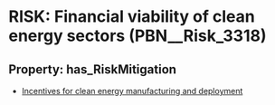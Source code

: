 # RISK: __Financial viability of clean energy sectors__ (PBN__Risk_3318)

## Property: has_RiskMitigation

* [Incentives for clean energy manufacturing and deployment](PBN__Mitigation_1987)

